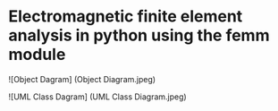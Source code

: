 # Electromagnetic finite element analysis in python using the femm module

![Object Dagram] (Object Diagram.jpeg)

![UML Class Dagram] (UML Class Diagram.jpeg)


